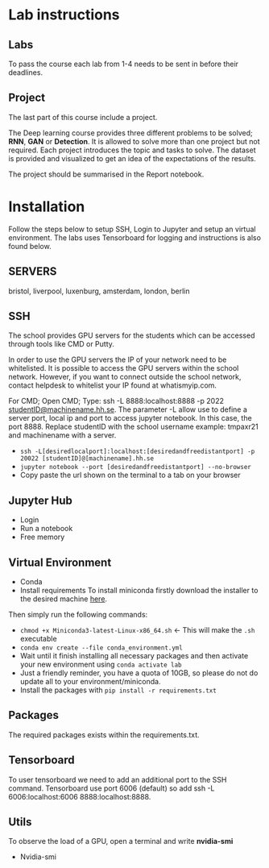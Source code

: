 # Lab instructions
## Labs
To pass the course each lab from 1-4 needs to be sent in before their deadlines.

## Project
The last part of this course include a project.

The Deep learning course provides three different problems to be solved; **RNN**, **GAN** or **Detection**. It is allowed to solve more than one project but not required. Each project introduces the topic and tasks to solve. The dataset is provided and visualized to get an idea of the expectations of the results.


The project should be summarised in the Report notebook. 

# Installation
Follow the steps below to setup SSH, Login to Jupyter and setup an virtual environment. The labs uses Tensorboard for logging and instructions is also found below.

## SERVERS
bristol, liverpool, luxenburg, amsterdam, london, berlin

## SSH
The school provides GPU servers for the students which can be accessed through tools like CMD or Putty.

In order to use the GPU servers the IP of your network need to be whitelisted. It is possible to access the GPU servers within the school network. However, if you want to connect outside the school network, contact helpdesk to whitelist your IP found at whatismyip.com. 

For CMD; Open CMD; Type: ssh -L 8888:localhost:8888 -p 2022 studentID@machinename.hh.se.
The parameter -L allow use to define a server port, local ip and port to access jupyter notebook. In this case, the port 8888. Replace studentID with the school username example: tmpaxr21 and machinename with a server. 

- `ssh -L[desiredlocalport]:localhost:[desiredandfreedistantport] -p 20022 [studentID]@[machinename].hh.se`
- `jupyter notebook --port [desiredandfreedistantport] --no-browser`
- Copy paste the url shown on the terminal to a tab on your browser


## Jupyter Hub
* Login
* Run a notebook
* Free memory

## Virtual Environment
* Conda
* Install requirements
To install miniconda firstly download the installer to the desired machine [here](https://repo.anaconda.com/miniconda/Miniconda3-latest-Linux-x86_64.sh).

Then simply run the following commands:

- `chmod +x Miniconda3-latest-Linux-x86_64.sh` <- This will make the `.sh` executable
- `conda env create --file conda_environment.yml`
- Wait until it finish installing all necessary packages and then activate your new environment using `conda activate lab`
- Just a friendly reminder, you have a quota of 10GB, so please do not do update all to your environment/miniconda.
- Install the packages with `pip install -r requirements.txt`

## Packages
The required packages exists within the requirements.txt. 

## Tensorboard
To user tensorboard we need to add an additional port to the SSH command. Tensorboard use port 6006 (default) so add ssh -L 6006:localhost:6006 8888:localhost:8888.

## Utils
To observe the load of a GPU, open a terminal and write **nvidia-smi**
* Nvidia-smi

